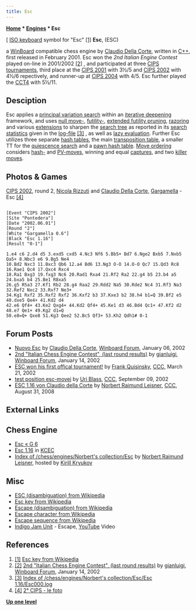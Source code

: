 ```yaml
---
title: Esc
---
```

**[Home](Home "Home") * [Engines](Engines "Engines") * Esc**

\[ [ISO keyboard](https://en.wikipedia.org/wiki/ISO/IEC_9995) symbol for "Esc" <a id="cite-note-1" href="#cite-ref-1">[1]</a>
**Esc**, (ESC)

a [WinBoard](WinBoard "WinBoard") compatible chess engine by [Claudio Della Corte](Claudio_Della_Corte "Claudio Della Corte"), written in [C++](Cpp "Cpp"), first released in February 2001.
Esc won the *2nd Italian Engine Contest* played on-line in 2001/2002 <a id="cite-note-2" href="#cite-ref-2">[2]</a> , and participated at three [CIPS tournaments](Italian_Computer_Chess_Championship#CIPS "Italian Computer Chess Championship"), third place at the [CIPS 2001](CIPS_2001 "CIPS 2001") with 3½/5 and [CIPS 2002](CIPS_2002 "CIPS 2002") with 4½/6 repectively, and runner-up at [CIPS 2004](CIPS_2004 "CIPS 2004") with 4/5. Esc further played the [CCT4](CCT4 "CCT4") with 5½/11.

## Desciption

Esc applies a [principal variation search](Principal_Variation_Search "Principal Variation Search") within an [iterative deepening](Iterative_Deepening "Iterative Deepening") framework, and uses [null move-](Null_Move_Pruning "Null Move Pruning"), [futility-](Futility_Pruning "Futility Pruning"), [extended futility pruning](Futility_Pruning#Extendedfutilityprunning "Futility Pruning"), [razoring](Razoring "Razoring") and various [extensions](Extensions "Extensions") to sharpen the [search tree](Search_Tree "Search Tree") as reported in its [search statistics](Search_Statistics "Search Statistics") given in the [log-file](Logging "Logging") <a id="cite-note-3" href="#cite-ref-3">[3]</a> , as well as [lazy evaluation](Lazy_Evaluation "Lazy Evaluation"). Further Esc utilizes three separate [hash tables](Hash_Table "Hash Table"), the main [transposition table](Transposition_Table "Transposition Table"), a smaller TT for the [quiescence search](Quiescence_Search "Quiescence Search") and a [pawn hash table](Pawn_Hash_Table "Pawn Hash Table"). [Move ordering](Move_Ordering "Move Ordering") considers [hash-](Hash_Move "Hash Move") and [PV-moves](PV-Move "PV-Move"), winning and equal [captures](Captures "Captures"), and two [killer moves](Killer_Move "Killer Move").

## Photos & Games

[](File:Nicola-claudio_cips2002.jpg)
[CIPS 2002](CIPS_2002 "CIPS 2002"), round 2, [Nicola Rizzuti](Nicola_Rizzuti "Nicola Rizzuti") and [Claudio Della Corte](Claudio_Della_Corte "Claudio Della Corte"), [Gargamella](Gargamella "Gargamella") - Esc <a id="cite-note-4" href="#cite-ref-4">[4]</a>

```

[Event "CIPS 2002"]
[Site "Pontedera"]
[Date "2002.06.01"]
[Round "2"]
[White "Gargamella 0.6"]
[Black "Esc 1.16"]
[Result "0-1"]

1.e4 c6 2.d4 d5 3.exd5 cxd5 4.Nc3 Nf6 5.Bb5+ Bd7 6.Nge2 Bxb5 7.Nxb5 Qa5+ 8.Nbc3 e6 9.Bg5 Ne4 
10.Bd2 Nxc3 11.Bxc3 Qb6 12.a4 Bd6 13.Ng3 O-O 14.O-O Qc7 15.Qd3 Rc8 16.Rae1 Qc4 17.Qxc4 Rxc4 
18.Ra1 Bxg3 19.fxg3 Nc6 20.Rad1 Rxa4 21.Rf2 Ra2 22.g4 b5 23.b4 a5 24.bxa5 b4 25.Be1 R8xa5
26.g5 R5a3 27.Kf1 Rb2 28.g4 Raa2 29.Rdd2 Na5 30.Rde2 Nc4 31.Rf3 Na3 32.Ref2 Nxc2 33.Rxf7 Ne3+ 
34.Kg1 Rxf2 35.Rxf2 Rxf2 36.Kxf2 b3 37.Kxe3 b2 38.h4 b1=Q 39.Bf2 e5 40.dxe5 Qe4+ 41.Kd2 d4 
42.e6 Qf4+ 43.Ke2 Qxg4+ 44.Kd2 Qf4+ 45.Ke1 d3 46.Bd4 Qc1+ 47.Kf2 d2 48.e7 Qe1+ 49.Kg2 d1=Q 
50.e8=Q+ Qxe8 51.Kg3 Qee2 52.Bc5 Qf3+ 53.Kh2 Qdh1# 0-1 

```

## Forum Posts

- [Nuovo Esc](http://www.open-aurec.com/wbforum/viewtopic.php?f=18&t=35617) by [Claudio Della Corte](Claudio_Della_Corte "Claudio Della Corte"), [Winboard Forum](Computer_Chess_Forums "Computer Chess Forums"), January 06, 2002
- [2nd "Italian Chess Engine Contest", (last round results)](http://www.open-aurec.com/wbforum/viewtopic.php?f=18&t=35745) by [gianluigi](Gianluigi_Masciulli "Gianluigi Masciulli"), [Winboard Forum](Computer_Chess_Forums "Computer Chess Forums"), January 14, 2002
- [ESC won his first offical tournament!](https://www.stmintz.com/ccc/index.php?id=218969) by [Frank Quisinsky](Frank_Quisinsky "Frank Quisinsky"), [CCC](CCC "CCC"), March 21, 2002
- [test position esc-movei](https://www.stmintz.com/ccc/index.php?id=251033) by [Uri Blass](Uri_Blass "Uri Blass"), [CCC](CCC "CCC"), September 09, 2002
- [ESC 1.16 von Claudio della Corte](http://www.talkchess.com/forum/viewtopic.php?t=23416) by [Norbert Raimund Leisner](Norbert_Raimund_Leisner "Norbert Raimund Leisner"), [CCC](CCC "CCC"), August 31, 2008

## External Links

## Chess Engine

- [Esc « G 6](https://www.g-sei.org/category/chess-engines/esc/)
- [Esc 1.16](http://kirill-kryukov.com/chess/kcec/cgi/engine_details.cgi?print=Details&each_game=1&eng=Esc%201.16) in [KCEC](KCEC "KCEC")
- [Index of /chess/engines/Norbert's collection/Esc](http://kirr.homeunix.org/chess/engines/Norbert%27s%20collection/Esc%20%28Compilation%29/) by [Norbert Raimund Leisner](Norbert_Raimund_Leisner "Norbert Raimund Leisner"), hosted by [Kirill Kryukov](Kirill_Kryukov "Kirill Kryukov")

## Misc

- [ESC (disambiguation) from Wikipedia](https://en.wikipedia.org/wiki/ESC)
- [Esc key from Wikipedia](https://en.wikipedia.org/wiki/Esc_key)
- [Escape (disambiguation) from Wikipedia](https://en.wikipedia.org/wiki/Escape)
- [Escape character from Wikipedia](https://en.wikipedia.org/wiki/Escape_character)
- [Escape sequence from Wikipedia](https://en.wikipedia.org/wiki/Escape_sequence)
- [Indigo Jam Unit](Category:Indigo_Jam_Unit "Category:Indigo Jam Unit") - Escape, [YouTube](https://en.wikipedia.org/wiki/YouTube) Video

## References

1. <a id="cite-ref-1" href="#cite-note-1">[1]</a> [Esc key from Wikipedia](https://en.wikipedia.org/wiki/Esc_key)
1. <a id="cite-ref-2" href="#cite-note-2">[2]</a> [2nd "Italian Chess Engine Contest", (last round results)](http://www.open-aurec.com/wbforum/viewtopic.php?f=18&t=35745) by [gianluigi](Gianluigi_Masciulli "Gianluigi Masciulli"), [Winboard Forum](Computer_Chess_Forums "Computer Chess Forums"), January 14, 2002
1. <a id="cite-ref-3" href="#cite-note-3">[3]</a> [Index of /chess/engines/Norbert's collection/Esc/Esc 1.16/Esc000.log](http://kirr.homeunix.org/chess/engines/Norbert%27s%20collection/Esc%20%28Compilation%29/v1.16%20CIPS/Esc000.log)
1. <a id="cite-ref-4" href="#cite-note-4">[4]</a> [2° CIPS - le foto](https://www.g-sei.org/2-campionato-italiano/)

**[Up one level](Engines "Engines")**


